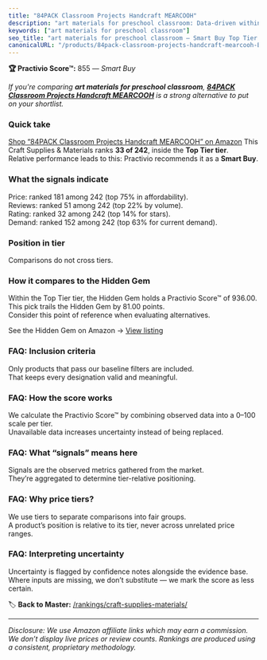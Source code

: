 ```yaml
---
title: "84PACK Classroom Projects Handcraft MEARCOOH"
description: "art materials for preschool classroom: Data-driven within Top Tier ranking using the Practivio Score™. Positioned by quality, value, demand, findability, momen…"
keywords: ["art materials for preschool classroom"]
seo_title: "art materials for preschool classroom — Smart Buy Top Tier (2025)"
canonicalURL: "/products/84pack-classroom-projects-handcraft-mearcooh-B08LQLVT8Y/"
---
```


**🏆 Practivio Score™:** 855 — _Smart Buy_


*If you're comparing **art materials for preschool classroom**, **[84PACK Classroom Projects Handcraft MEARCOOH](https://www.amazon.com/dp/B08LQLVT8Y?tag=practivio-20)** is a strong alternative to put on your shortlist.*
### Quick take
[Shop “84PACK Classroom Projects Handcraft MEARCOOH” on Amazon](https://www.amazon.com/dp/B08LQLVT8Y?tag=practivio-20)
This Craft Supplies & Materials ranks **33 of 242**, inside the **Top Tier tier**.  
Relative performance leads to this: Practivio recommends it as a **Smart Buy**.

### What the signals indicate
Price: ranked 181 among 242 (top 75% in affordability).  
Reviews: ranked 51 among 242 (top 22% by volume).  
Rating: ranked 32 among 242 (top 14% for stars).  
Demand: ranked 152 among 242 (top 63% for current demand).

### Position in tier
Comparisons do not cross tiers.

### How it compares to the Hidden Gem
Within the Top Tier tier, the Hidden Gem holds a Practivio Score™ of 936.00.  
This pick trails the Hidden Gem by 81.00 points.  
Consider this point of reference when evaluating alternatives.  

See the Hidden Gem on Amazon → [View listing](https://www.amazon.com/dp/B079KL4C91?tag=practivio-20)

### FAQ: Inclusion criteria
Only products that pass our baseline filters are included.  
That keeps every designation valid and meaningful.

### FAQ: How the score works
We calculate the Practivio Score™ by combining observed data into a 0–100 scale per tier.  
Unavailable data increases uncertainty instead of being replaced.

### FAQ: What “signals” means here
Signals are the observed metrics gathered from the market.  
They’re aggregated to determine tier-relative positioning.

### FAQ: Why price tiers?
We use tiers to separate comparisons into fair groups.  
A product’s position is relative to its tier, never across unrelated price ranges.

### FAQ: Interpreting uncertainty
Uncertainty is flagged by confidence notes alongside the evidence base.  
Where inputs are missing, we don’t substitute — we mark the score as less certain.


🏷️ **Back to Master:** [/rankings/craft-supplies-materials/](/rankings/craft-supplies-materials/)

---
_Disclosure: We use Amazon affiliate links which may earn a commission. We don’t display live prices or review counts. Rankings are produced using a consistent, proprietary methodology._
